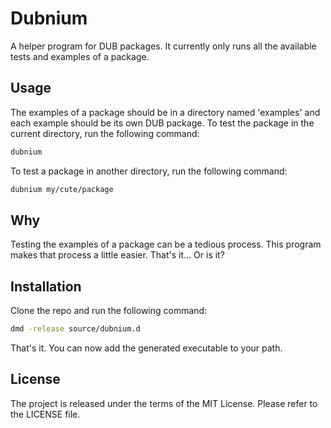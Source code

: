 # Dubnium

A helper program for DUB packages.
It currently only runs all the available tests and examples of a package.

## Usage

The examples of a package should be in a directory named 'examples'
and each example should be its own DUB package.
To test the package in the current directory, run the following command:

```sh
dubnium
```

To test a package in another directory, run the following command:

```sh
dubnium my/cute/package
```

## Why

Testing the examples of a package can be a tedious process.
This program makes that process a little easier.
That's it... Or is it?

## Installation

Clone the repo and run the following command:

```sh
dmd -release source/dubnium.d
```

That's it.
You can now add the generated executable to your path.

## License

The project is released under the terms of the MIT License.
Please refer to the LICENSE file.
